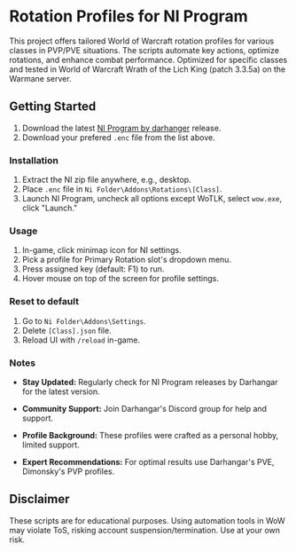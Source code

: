 # Rotation Profiles for NI Program

This project offers tailored World of Warcraft rotation profiles for various classes in PVP/PVE situations. 
The scripts automate key actions, optimize rotations, and enhance combat performance.
Optimized for specific classes and tested in World of Warcraft Wrath of the Lich King (patch 3.3.5a) on the Warmane server.

## Getting Started

1. Download the latest [NI Program by darhanger](https://github.com/darhanger/ni) release.
2. Download your prefered `.enc` file from the list above.

### Installation

1. Extract the NI zip file anywhere, e.g., desktop.
2. Place `.enc` file in `Ni Folder\Addons\Rotations\[Class]`.
3. Launch NI Program, uncheck all options except WoTLK, select `wow.exe`, click "Launch."

### Usage

1. In-game, click minimap icon for NI settings.
2. Pick a profile for Primary Rotation slot's dropdown menu.
3. Press assigned key (default: F1) to run.
4. Hover mouse on top of the screen for profile settings.

### Reset to default

1. Go to `Ni Folder\Addons\Settings`.
2. Delete `[Class].json` file.
3. Reload UI with `/reload` in-game.

### Notes

- **Stay Updated:** Regularly check for NI Program releases by Darhangar for the latest version.

- **Community Support:** Join Darhangar's Discord group for help and support.

- **Profile Background:** These profiles were crafted as a personal hobby, limited support.

- **Expert Recommendations:** For optimal results use Darhangar's PVE, Dimonsky's PVP profiles.

## Disclaimer

These scripts are for educational purposes. Using automation tools in WoW may violate ToS, risking account suspension/termination. Use at your own risk.
